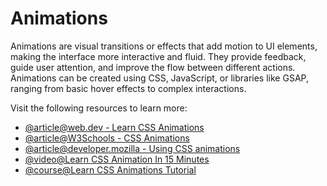 # Animations

Animations are visual transitions or effects that add motion to UI elements, making the interface more interactive and fluid. They provide feedback, guide user attention, and improve the flow between different actions. Animations can be created using CSS, JavaScript, or libraries like GSAP, ranging from basic hover effects to complex interactions.

Visit the following resources to learn more:

- [@article@web.dev - Learn CSS Animations](https://web.dev/learn/css/animations)
- [@article@W3Schools - CSS Animations](https://www.w3schools.com/css/css3_animations.asp)
- [@article@developer.mozilla - Using CSS animations](https://developer.mozilla.org/en-US/docs/Web/CSS/CSS_animations/Using_CSS_animations)
- [@video@Learn CSS Animation In 15 Minutes](https://www.youtube.com/watch?v=YszONjKpgg4&ab_channel=WebDevSimplified)
- [@course@Learn CSS Animations Tutorial](https://www.youtube.com/watch?v=LCEgHntqBps&ab_channel=Scrimba)

